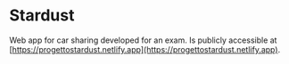 # Stardust
Web app for car sharing developed for an exam.
Is publicly accessible at [https://progettostardust.netlify.app](https://progettostardust.netlify.app).
